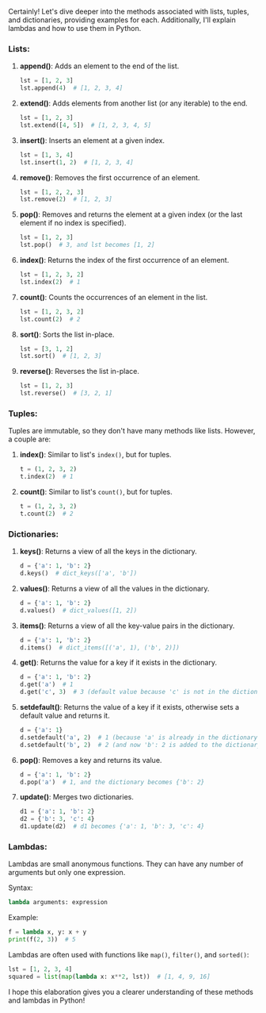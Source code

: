 Certainly! Let's dive deeper into the methods associated with lists, tuples, and dictionaries, providing examples for each. Additionally, I'll explain lambdas and how to use them in Python.

### Lists:

1. **append()**: Adds an element to the end of the list.
    ```python
    lst = [1, 2, 3]
    lst.append(4)  # [1, 2, 3, 4]
    ```

2. **extend()**: Adds elements from another list (or any iterable) to the end.
    ```python
    lst = [1, 2, 3]
    lst.extend([4, 5])  # [1, 2, 3, 4, 5]
    ```

3. **insert()**: Inserts an element at a given index.
    ```python
    lst = [1, 3, 4]
    lst.insert(1, 2)  # [1, 2, 3, 4]
    ```

4. **remove()**: Removes the first occurrence of an element.
    ```python
    lst = [1, 2, 2, 3]
    lst.remove(2)  # [1, 2, 3]
    ```

5. **pop()**: Removes and returns the element at a given index (or the last element if no index is specified).
    ```python
    lst = [1, 2, 3]
    lst.pop()  # 3, and lst becomes [1, 2]
    ```

6. **index()**: Returns the index of the first occurrence of an element.
    ```python
    lst = [1, 2, 3, 2]
    lst.index(2)  # 1
    ```

7. **count()**: Counts the occurrences of an element in the list.
    ```python
    lst = [1, 2, 3, 2]
    lst.count(2)  # 2
    ```

8. **sort()**: Sorts the list in-place.
    ```python
    lst = [3, 1, 2]
    lst.sort()  # [1, 2, 3]
    ```

9. **reverse()**: Reverses the list in-place.
    ```python
    lst = [1, 2, 3]
    lst.reverse()  # [3, 2, 1]
    ```

### Tuples:

Tuples are immutable, so they don't have many methods like lists. However, a couple are:

1. **index()**: Similar to list's `index()`, but for tuples.
    ```python
    t = (1, 2, 3, 2)
    t.index(2)  # 1
    ```

2. **count()**: Similar to list's `count()`, but for tuples.
    ```python
    t = (1, 2, 3, 2)
    t.count(2)  # 2
    ```

### Dictionaries:

1. **keys()**: Returns a view of all the keys in the dictionary.
    ```python
    d = {'a': 1, 'b': 2}
    d.keys()  # dict_keys(['a', 'b'])
    ```

2. **values()**: Returns a view of all the values in the dictionary.
    ```python
    d = {'a': 1, 'b': 2}
    d.values()  # dict_values([1, 2])
    ```

3. **items()**: Returns a view of all the key-value pairs in the dictionary.
    ```python
    d = {'a': 1, 'b': 2}
    d.items()  # dict_items([('a', 1), ('b', 2)])
    ```

4. **get()**: Returns the value for a key if it exists in the dictionary.
    ```python
    d = {'a': 1, 'b': 2}
    d.get('a')  # 1
    d.get('c', 3)  # 3 (default value because 'c' is not in the dictionary)
    ```

5. **setdefault()**: Returns the value of a key if it exists, otherwise sets a default value and returns it.
    ```python
    d = {'a': 1}
    d.setdefault('a', 2)  # 1 (because 'a' is already in the dictionary)
    d.setdefault('b', 2)  # 2 (and now 'b': 2 is added to the dictionary)
    ```

6. **pop()**: Removes a key and returns its value.
    ```python
    d = {'a': 1, 'b': 2}
    d.pop('a')  # 1, and the dictionary becomes {'b': 2}
    ```

7. **update()**: Merges two dictionaries.
    ```python
    d1 = {'a': 1, 'b': 2}
    d2 = {'b': 3, 'c': 4}
    d1.update(d2)  # d1 becomes {'a': 1, 'b': 3, 'c': 4}
    ```

### Lambdas:

Lambdas are small anonymous functions. They can have any number of arguments but only one expression.

Syntax:
```python
lambda arguments: expression
```

Example:
```python
f = lambda x, y: x + y
print(f(2, 3))  # 5
```

Lambdas are often used with functions like `map()`, `filter()`, and `sorted()`:
```python
lst = [1, 2, 3, 4]
squared = list(map(lambda x: x**2, lst))  # [1, 4, 9, 16]
```

I hope this elaboration gives you a clearer understanding of these methods and lambdas in Python!